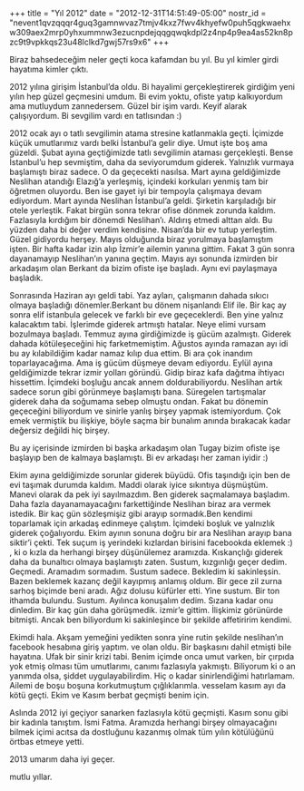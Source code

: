 +++
title = "Yıl 2012"
date = "2012-12-31T14:51:49-05:00"
nostr_id = "nevent1qvzqqqr4guq3gamnwvaz7tmjv4kxz7fwv4khyefw0puh5qgkwaehxw309aex2mrp0yhxummnw3ezucnpdejqqgqwqkdpl2z4np4p9ea4as52kn8pzc9t9vpkkqs23u48lclkd7gwj57rs9x6"
+++

Biraz bahsedeceğim neler geçti koca kafamdan bu yıl. Bu yıl kimler girdi hayatıma kimler çıktı.

2012 yılına girişim İstanbul’da oldu. Bi hayalimi gerçekleştirerek girdiğim yeni yılın hep güzel geçmesini umdum. Bi evim yoktu, ofiste yatıp kalkıyordum ama mutluydum zannedersem. Güzel bir işim vardı. Keyif alarak çalışıyordum. Bi sevgilim vardı en tatlısından :)

2012 ocak ayı o tatlı sevgilimin atama stresine katlanmakla geçti. İçimizde küçük umutlarımız vardı belki İstanbul’a gelir diye. Umut işte boş ama güzeldi.
Şubat ayına geçtiğimizde tatlı sevgilimin ataması gerçekleşti. Bense İstanbul’u hep sevmiştim, daha da seviyorumdum giderek. Yalnızlık vurmaya başlamıştı biraz sadece. O da geçecekti nasılsa.
Mart ayına geldiğimizde Neslihan atandığı Elazığ’a yerleşmiş, içindeki korkuları yenmiş tam bir öğretmen oluyordu. Ben ise gayet iyi bir tempoyla çalışmaya devam ediyordum.
Mart ayında Neslihan İstanbul’a geldi. Şirketin karşıladığı bir otele yerleştik. Fakat birgün sonra tekrar ofise dönmek zorunda kaldım. Fazlasıyla kırdığım bir dönemdi Neslihan’ı. Aldırış etmedi alttan aldı. Bu yüzden daha bi değer verdim kendisine. Nisan’da bir ev tutup yerleştim. Güzel gidiyordu herşey. Mayıs olduğunda biraz yorulmaya başlamıştım işten. Bir hafta kadar izin alıp İzmir’e ailemin yanına gittim. Fakat 3 gün sonra dayanamayıp Neslihan’ın yanına geçtim. Mayıs ayı sonunda izmirden bir arkadaşım olan Berkant da bizim ofiste işe başladı. Aynı evi paylaşmaya başladık.

Sonrasında Haziran ayı geldi tabi. Yaz ayları, çalışmanın dahada sıkıcı olmaya başladığı dönemler.Berkant bu dönem nişanlandı Elif ile. Bir kaç ay sonra elif istanbula gelecek ve farklı bir eve geçeceklerdi. Ben yine yalnız kalacaktım tabi. İşlerimde giderek artmıştı hatalar. Neye elimi vursam bozulmaya başladı. Temmuz ayına girdiğimizde iş gücüm azalmıştı. Giderek dahada kötüleşeceğini hiç farketmemiştim. Ağustos ayında ramazan ayı idi bu ay kılabildiğim kadar namaz kılıp dua ettim. Bi ara çok inandım toparlayacağıma. Ama iş gücüm düşmeye devam ediyordu. Eylül ayına geldiğimizde tekrar izmir yolları göründü. Gidip biraz kafa dağıtma ihtiyacı hissettim. İçimdeki boşluğu ancak annem doldurabiliyordu. Neslihan artık sadece sorun gibi görünmeye başlamıştı bana. Süregelen tartışmalar giderek daha da soğumama sebep olmuştu ondan. Fakat bu dönemin geçeceğini biliyordum ve sinirle yanlış birşey yapmak istemiyordum. Çok emek vermiştik bu ilişkiye, böyle saçma bir bunalım anında bırakacak kadar değersiz değildi hiç birşey.

Bu ay içerisinde izmirden bi başka arkadaşım olan Tugay bizim ofiste işe başlayıp ben de kalmaya başlamıştı. Bi ev arkadaşı her zaman iyidir :)

Ekim ayına geldiğimizde sorunlar giderek büyüdü. Ofis taşındığı için ben de evi taşımak durumda kaldım. Maddi olarak iyice sıkıntıya düşmüştüm. Manevi olarak da pek iyi sayılmazdım. Ben giderek saçmalamaya başladım. Daha fazla dayanamayacağını farkettiğinde Neslihan biraz ara vermek istedik. Bir kaç gün sözleşmişiz gibi arayıp sormadık.Ben kendimi toparlamak için arkadaş edinmeye çalıştım. İçimdeki boşluk ve yalnızlık giderek çoğalıyordu. Ekim ayının sonuna doğru bir ara Neslihan arayıp bana siktir’i çekti. Tek suçum iş yerindeki kızlardan birisini facebookda eklemek :) , ki o kızla da herhangi birşey düşünülemez aramızda. Kıskançlığı giderek daha da bunaltıcı olmaya başlamıştı zaten. Sustum, kızgınlığı geçer dedim. Geçmedi. Aramadım sormadım. Sustum sadece. Bekledim ki sakinleşsin. Bazen beklemek kazanç değil kayıpmış anlamış oldum.
Bir gece zil zurna sarhoş biçimde beni aradı. Ağız dolusu küfürler etti. Yine sustum. Bir ton ithamda bulundu. Sustum. Ayılınca konuşalım dedim. Sızana kadar onu dinledim. Bir kaç gün daha görüşmedik. izmir’e gittim. İlişkimiz görünürde bitmişti. Ancak ben biliyordum ki sakinleşince bir şekilde affetiririm kendimi.

Ekimdi hala. Akşam yemeğini yedikten sonra yine rutin şekilde neslihan’ın facebook hesabına giriş yaptım. ve olan oldu.
Bir başkasını dahil etmişti bile hayatına. Ufak bir sinir krizi tabi. Benim içimde onca umut varken, bir çırpıda yok etmiş olması tüm umutlarımı, canımı fazlasıyla yakmıştı. Biliyorum ki o an yanımda olsa, şiddet uygulayabilirdim. Hiç o kadar sinirlendiğimi hatırlamam. Ailemi de boşu boşuna korkutmuştum çığlıklarımla. vesselam kasım ayı da kötü geçti. Ekim ve Kasım berbat geçmişti benim için.

Aslında 2012 iyi geçiyor sanarken fazlasıyla kötü geçmişti. Kasım sonu gibi bir kadınla tanıştım. İsmi Fatma. Aramızda herhangi birşey olmayacağını bilmek içimi acıtsa da dostluğunu kazanmış olmak tüm yılın kötülüğünü örtbas etmeye yetti.

2013 umarım daha iyi geçer.

mutlu yıllar.
